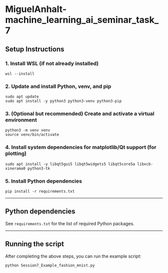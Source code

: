 # MiguelAnhalt-machine_learning_ai_seminar_task_7

## Setup Instructions

### 1. Install WSL (if not already installed)
```
wsl --install
```

### 2. Update and install Python, venv, and pip
```
sudo apt update
sudo apt install -y python3 python3-venv python3-pip
```

### 3. (Optional but recommended) Create and activate a virtual environment
```
python3 -m venv venv
source venv/bin/activate
```

### 4. Install system dependencies for matplotlib/Qt support (for plotting)
```
sudo apt install -y libqt5gui5 libqt5widgets5 libqt5core5a libxcb-xinerama0 python3-tk
```

### 5. Install Python dependencies
```
pip install -r requirements.txt
```

---

## Python dependencies
See `requirements.txt` for the list of required Python packages.

---

## Running the script

After completing the above steps, you can run the example script:
```
python Session7_Example_fashion_mnist.py
```
